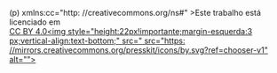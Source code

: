 (p) xmlns:cc="http: //creativecommons.org/ns#" >Este trabalho está licenciado em <a href="https: //creativecommons.org/licenses/by/4.0/?ref=chooser-v1" target="_blank" rel= "licença noopener noreferrer" style="display:inline-block;">CC BY 4.0<img style="height:22px!importante;margin-esquerda:3 px;vertical-align:text-bottom;" src=" src="https: //mirrors.creativecommons.org/presskit/icons/by.svg?ref=chooser-v1" alt=""></a ></p>
